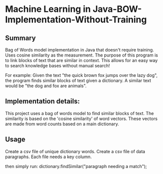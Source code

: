 # Machine Learning in Java-BOW-Implementation-Without-Training

Summary
-----------------------
Bag of Words model implementation in Java that doesn't require training. Uses cosine similarity as the measurement.
The purpose of this program is to link blocks of text that are similar in context.
This allows for an easy way to search knowledge bases without manual search!

For example:
  Given the text "the quick brown fox jumps over the lazy dog", the program finds similar blocks of text given a dictionary. A similar text would be "the dog and fox are animals". 
  

Implementation details:
-----------------------
This project uses a bag of words model to find similar blocks of text.
The similarity is based on the 'cosine similarity' of word vectors.
These vectors are made from word counts based on a main dictionary.


Usage
-----------------------
Create a csv file of unique dictionary words.
Create a csv file of data paragraphs. 
    Each file needs a key column.

then simply run: dictionary.findSimilar("paragraph needing a match");
